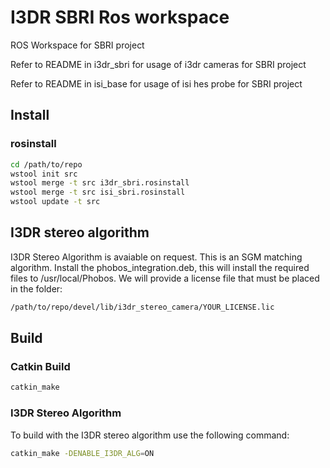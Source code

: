 # I3DR SBRI Ros workspace

ROS Workspace for SBRI project

Refer to README in i3dr_sbri for usage of i3dr cameras for SBRI project

Refer to README in isi_base for usage of isi hes probe for SBRI project

## Install

### rosinstall

``` bash
cd /path/to/repo
wstool init src
wstool merge -t src i3dr_sbri.rosinstall
wstool merge -t src isi_sbri.rosinstall
wstool update -t src
```

## I3DR stereo algorithm

I3DR Stereo Algorithm is avaiable on request. This is an SGM matching algorithm.
Install the phobos_integration.deb, this will install the required files to /usr/local/Phobos.
We will provide a license file that must be placed in the folder:

``` bash
/path/to/repo/devel/lib/i3dr_stereo_camera/YOUR_LICENSE.lic
```

## Build

### Catkin Build

``` bash
catkin_make
```

### I3DR Stereo Algorithm

To build with the I3DR stereo algorithm use the following command:

``` bash
catkin_make -DENABLE_I3DR_ALG=ON
```
